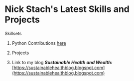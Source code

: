 # Nick Stach's Latest Skills and Projects
Skillsets

1.  Python Contributions [here](https://www.tumblr.com/blog/tristach605)



2.  Projects



3.  Link to my blog _**Sustainable Health and Wealth:**_
[https://sustainablehealthblog.blogspot.com](https://sustainablehealthblog.blogspot.com)
